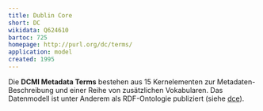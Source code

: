 ```yaml
---
title: Dublin Core
short: DC
wikidata: Q624610
bartoc: 725
homepage: http://purl.org/dc/terms/
application: model
created: 1995
---
```


Die **DCMI Metadata Terms** bestehen aus 15 Kernelementen zur Metadaten-Beschreibung und einer Reihe von zusätzlichen Vokabularen. Das Datenmodell ist unter Anderem als RDF-Ontologie publiziert (siehe [dce](rdf/voc/dce)).
